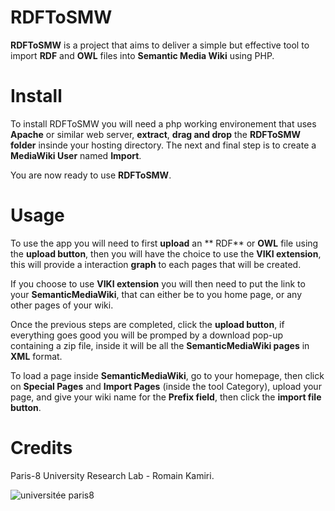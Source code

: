 # RDFToSMW

**RDFToSMW** is a project that aims to deliver a simple but effective tool to import **RDF** and **OWL** files into **Semantic Media Wiki** using PHP.


# Install

To install RDFToSMW you will need a php working environement that uses **Apache** or similar web server, **extract**, **drag and drop** the **RDFToSMW folder** insinde your hosting directory.
The next and final step is to create a **MediaWiki User** named **Import**.

You are now ready to use **RDFToSMW**.

# Usage
To use the app you will need to first **upload** an ** RDF** or **OWL** file using the **upload button**, then you will have the choice to use the **VIKI extension**, this will provide a interaction **graph** to each pages that will be created.

If you choose to use **VIKI extension** you will then need to put the link to your **SemanticMediaWiki**, that can either be to you home page, or any other pages of your wiki.

Once the previous steps are completed, click the **upload button**, if everything goes good you will be promped by a download pop-up containing a zip file, inside it will be all the **SemanticMediaWiki pages** in **XML** format.

To load a page inside **SemanticMediaWiki**, go to your homepage, then click on **Special Pages** and **Import Pages** (inside the tool Category), upload your page, and give your wiki name for the **Prefix field**, then click the **import file button**.

# Credits

Paris-8 University Research Lab - Romain Kamiri.

![universitée paris8](https://www.lesdechargeurs.fr/sites/default/files/styles/large/public/partenaires/logo/logo_partenaire-8.jpg?itok=UdRb1xWE)
